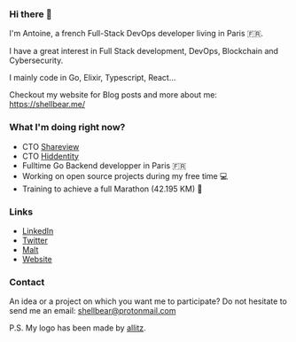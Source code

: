 ### Hi there 👋

I'm Antoine, a french Full-Stack DevOps developer living in Paris 🇫🇷.

I have a great interest in Full Stack development, DevOps, Blockchain and Cybersecurity.

I mainly code in Go, Elixir, Typescript, React...

Checkout my website for Blog posts and more about me: https://shellbear.me/

### What I'm doing right now?

- CTO [Shareview](https://www.shareview.fr/)
- CTO [Hiddentity](https://hiddentity.fr/)
- Fulltime Go Backend developper in Paris 🇫🇷
- Working on open source projects during my free time 💻
- Training to achieve a full Marathon (42.195 KM) 🏃

### Links

- [LinkedIn](https://www.linkedin.com/in/antoine-ordonez/)
- [Twitter](https://twitter.com/_shellbear)
- [Malt](https://www.malt.fr/profile/antoineordonez)
- [Website](https://shellbear.me/)


### Contact

An idea or a project on which you want me to participate?
Do not hesitate to send me an email: [shellbear@protonmail.com](mailto:shellbear@protonmail.com)


P.S. My logo has been made by [allitz](https://allitz.tumblr.com/).
